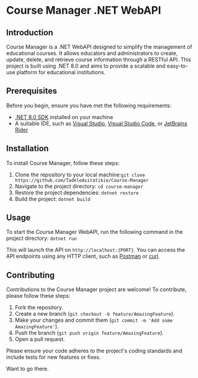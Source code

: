 # Course Manager .NET WebAPI

## Introduction

Course Manager is a .NET WebAPI designed to simplify the management of educational courses. It allows educators and administrators to create, update, delete, and retrieve course information through a RESTful API. This project is built using .NET 8.0 and aims to provide a scalable and easy-to-use platform for educational institutions.

## Prerequisites

Before you begin, ensure you have met the following requirements:

- [.NET 8.0 SDK](https://dotnet.microsoft.com/download) installed on your machine
- A suitable IDE, such as [Visual Studio](https://visualstudio.microsoft.com/vs/), [Visual Studio Code](https://code.visualstudio.com/), or [JetBrains Rider](https://www.jetbrains.com/rider/)

## Installation

To install Course Manager, follow these steps:

1. Clone the repository to your local machine:`git clone https://github.com/TadeleAsitatikie/Course-Manager`
2. Navigate to the project directory: `cd course-manager`
3. Restore the project dependencies: `dotnet restore`
4. Build the project:  `dotnet build`

## Usage

To start the Course Manager WebAPI, run the following command in the project directory: `dotnet run`

This will launch the API on `http://localhost:{PORT}`. You can access the API endpoints using any HTTP client, such as [Postman](https://www.postman.com/) or [curl](https://curl.se/).


## Contributing

Contributions to the Course Manager project are welcome! To contribute, please follow these steps:

1. Fork the repository.
2. Create a new branch (`git checkout -b feature/AmazingFeature`).
3. Make your changes and commit them (`git commit -m 'Add some AmazingFeature'`).
4. Push the branch (`git push origin feature/AmazingFeature`).
5. Open a pull request.

Please ensure your code adheres to the project's coding standards and include tests for new features or fixes.

Want to go there.